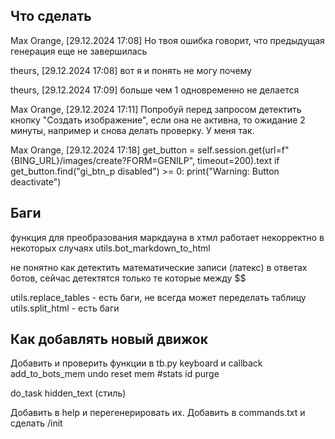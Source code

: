 ## Что сделать



Max Orange, [29.12.2024 17:08]
Но твоя ошибка говорит, что предыдущая генерация еще не завершилась

theurs, [29.12.2024 17:08]
вот я и понять не могу почему

theurs, [29.12.2024 17:09]
больше чем 1 одновременно не делается

Max Orange, [29.12.2024 17:11]
Попробуй перед запросом детектить кнопку "Создать изображение", если она не активна, то ожидание 2 минуты, например и снова делать проверку. У меня так.

Max Orange, [29.12.2024 17:18]
get_button = self.session.get(url=f"{BING_URL}/images/create?FORM=GENILP", timeout=200).text
if get_button.find("gi_btn_p disabled") >= 0:
        print("Warning: Button deactivate")





## Баги

функция для преобразования маркдауна в хтмл работает некорректно в некоторых случаях
   utils.bot_markdown_to_html

не понятно как детектить математические записи (латекс) в ответах ботов, сейчас детектятся только те которые между $$

utils.replace_tables - есть баги, не всегда может переделать таблицу
utils.split_html - есть баги


## Как добавлять новый движок

Добавить и проверить функции в tb.py
   keyboard и callback
   add_to_bots_mem
   undo
   reset
   mem
   #stats
   id
   purge

   do_task
      hidden_text (стиль)

Добавить в help и перегенерировать их.
Добавить в commands.txt и сделать /init

